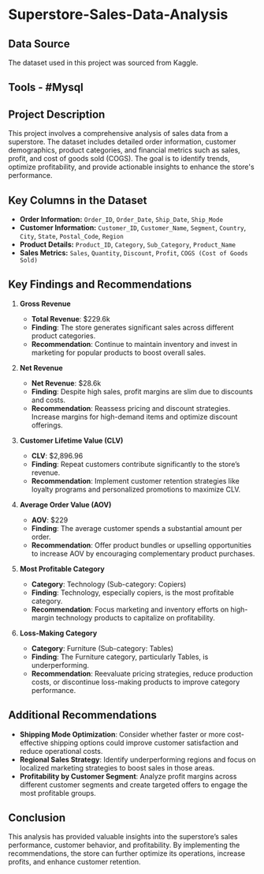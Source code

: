# Superstore-Sales-Data-Analysis

## Data Source
The dataset used in this project was sourced from Kaggle.

## Tools - #Mysql

## Project Description
This project involves a comprehensive analysis of sales data from a superstore. The dataset includes detailed order information, customer demographics, product categories, and financial metrics such as sales, profit, and cost of goods sold (COGS). The goal is to identify trends, optimize profitability, and provide actionable insights to enhance the store's performance.

## Key Columns in the Dataset
- **Order Information:** `Order_ID`, `Order_Date`, `Ship_Date`, `Ship_Mode`
- **Customer Information:** `Customer_ID`, `Customer_Name`, `Segment`, `Country`, `City`, `State`, `Postal_Code`, `Region`
- **Product Details:** `Product_ID`, `Category`, `Sub_Category`, `Product_Name`
- **Sales Metrics:** `Sales`, `Quantity`, `Discount`, `Profit`, `COGS (Cost of Goods Sold)`

## Key Findings and Recommendations

1. **Gross Revenue**  
   - **Total Revenue**: $229.6k
   - **Finding**: The store generates significant sales across different product categories.
   - **Recommendation**: Continue to maintain inventory and invest in marketing for popular products to boost overall sales.

2. **Net Revenue**  
   - **Net Revenue**: $28.6k
   - **Finding**: Despite high sales, profit margins are slim due to discounts and costs.
   - **Recommendation**: Reassess pricing and discount strategies. Increase margins for high-demand items and optimize discount offerings.

3. **Customer Lifetime Value (CLV)**  
   - **CLV**: $2,896.96
   - **Finding**: Repeat customers contribute significantly to the store’s revenue.
   - **Recommendation**: Implement customer retention strategies like loyalty programs and personalized promotions to maximize CLV.

4. **Average Order Value (AOV)**  
   - **AOV**: $229
   - **Finding**: The average customer spends a substantial amount per order.
   - **Recommendation**: Offer product bundles or upselling opportunities to increase AOV by encouraging complementary product purchases.

5. **Most Profitable Category**  
   - **Category**: Technology (Sub-category: Copiers)
   - **Finding**: Technology, especially copiers, is the most profitable category.
   - **Recommendation**: Focus marketing and inventory efforts on high-margin technology products to capitalize on profitability.

6. **Loss-Making Category**  
   - **Category**: Furniture (Sub-category: Tables)
   - **Finding**: The Furniture category, particularly Tables, is underperforming.
   - **Recommendation**: Reevaluate pricing strategies, reduce production costs, or discontinue loss-making products to improve category performance.

## Additional Recommendations
- **Shipping Mode Optimization**: Consider whether faster or more cost-effective shipping options could improve customer satisfaction and reduce operational costs.
- **Regional Sales Strategy**: Identify underperforming regions and focus on localized marketing strategies to boost sales in those areas.
- **Profitability by Customer Segment**: Analyze profit margins across different customer segments and create targeted offers to engage the most profitable groups.

## Conclusion
This analysis has provided valuable insights into the superstore’s sales performance, customer behavior, and profitability. By implementing the recommendations, the store can further optimize its operations, increase profits, and enhance customer retention.

